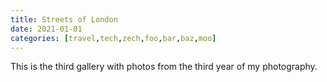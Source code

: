 ```yaml
---
title: Streets of London
date: 2021-01-01
categories: [travel,tech,zech,foo,bar,baz,moo]
---
```


This is the third gallery with photos from the third year of my photography.